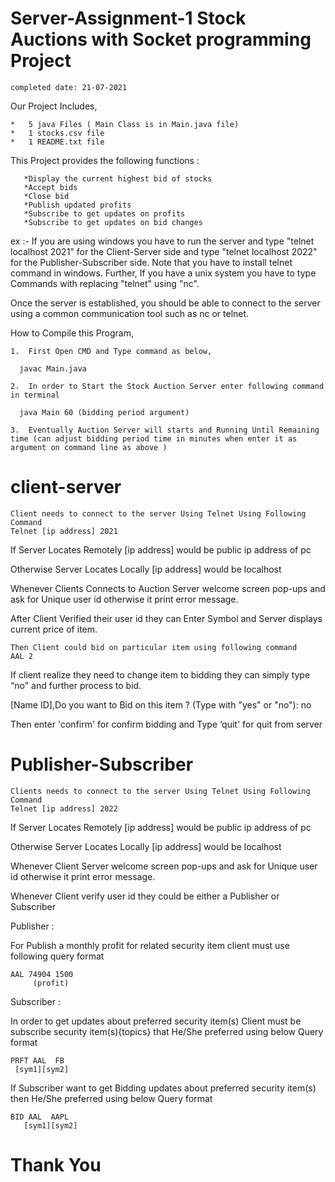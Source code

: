 # Server-Assignment-1 Stock Auctions with Socket programming Project

    completed date: 21-07-2021

Our Project Includes, 

    *	5 java Files ( Main Class is in Main.java file)
    *	1 stocks.csv file 
    *	1 README.txt file 

This Project provides the following functions :

       *Display the current highest bid of stocks
       *Accept bids
       *Close bid
       *Publish updated profits
       *Subscribe to get updates on profits
       *Subscribe to get updates on bid changes
       
ex :-
If you are using windows you have to run the server and type "telnet localhost 2021" for the Client-Server side and type "telnet localhost 2022" for the Publisher-Subscriber side. Note that you have to install telnet command in windows.
Further, If you have a unix system you have to type Commands with replacing "telnet" using "nc".


Once the server is established, you should be able to connect to the server using a common communication tool such as nc or telnet.

How to Compile this Program,

    1.	First Open CMD and Type command as below,

      javac Main.java

    2.	In order to Start the Stock Auction Server enter following command in terminal

      java Main 60 (bidding period argument)
  
    3.	Eventually Auction Server will starts and Running Until Remaining time (can adjust bidding period time in minutes when enter it as argument on command line as above )



client-server
=============

    Client needs to connect to the server Using Telnet Using Following Command
    Telnet [ip address] 2021

If Server Locates Remotely [ip address] would be public ip address of pc

Otherwise Server Locates Locally [ip address] would be localhost

Whenever Clients Connects to Auction Server welcome screen pop-ups and ask for Unique user id otherwise it print error message.

After Client Verified their user id they can Enter Symbol and Server displays current price of item.

    Then Client could bid on particular item using following command
    AAL 2

If client realize they need to change item to bidding they can simply type “no" and further process to bid.

[Name ID],Do you want to Bid on this item ? (Type with "yes" or "no"): no

Then enter 'confirm' for confirm bidding and Type ‘quit' for quit from server



Publisher-Subscriber
====================

    Clients needs to connect to the server Using Telnet Using Following Command
    Telnet [ip address] 2022

If Server Locates Remotely [ip address] would be public ip address of pc

Otherwise Server Locates Locally [ip address] would be localhost

Whenever Client Server welcome screen pop-ups and ask for Unique user id otherwise it print error message.

Whenever Client verify user id they could be either a Publisher or Subscriber


Publisher :

For Publish a monthly profit for related security item client must use following query format

    AAL 74904 1500
         (profit)


Subscriber :


In order to get updates about preferred security item(s) Client must be subscribe security item(s){topics} that He/She preferred using below Query format 

    PRFT AAL  FB
     [sym1][sym2]


If Subscriber want to get Bidding updates about preferred security item(s) then He/She preferred using below Query format

    BID AAL  AAPL
       [sym1][sym2]


Thank You
=============================================
